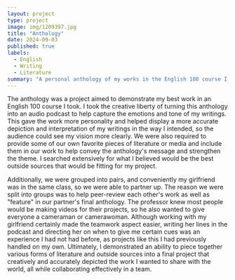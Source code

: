 ```yaml
---
layout: project
type: project
image: img/1209397.jpg
title: "Anthology"
date: 2024-09-03
published: true
labels:
  - English
  - Writing
  - Literature
summary: "A personal anthology of my works in the English 100 course I took at UH Manoa, and how it evolved and refined my writing."
---
```


  The anthology was a project aimed to demonstrate my best work in an English 100 course I took. I took the creative liberty of turning this anthology into an audio podcast to help capture the emotions and tone of my writings. This gave the work more personality and helped display a more accurate depiction and interpretation of my writings in the way I intended, so the audience could see my vision more clearly. We were also required to provide some of our own favorite pieces of literature or media and include them in our work to help convey the anthology's message and strengthen the theme. I searched extensively for what I believed would be the best outside sources that would be fitting for my project.

  Additionally, we were grouped into pairs, and conveniently my girlfriend was in the same class, so we were able to partner up. The reason we were split into groups was to help peer-review each other's work as well as "feature" in our partner's final anthology. The professor knew most people would be making videos for their projects, so he also wanted to give everyone a cameraman or camerawoman. Although working with my girlfriend certainly made the teamwork aspect easier, writing her lines in the podcast and directing her on when to give me certain cues was an experience I had not had before, as projects like this I had previously handled on my own. Ultimately, I demonstrated an ability to piece together various forms of literature and outside sources into a final project that creatively and accurately depicted the work I wanted to share with the world, all while collaborating effectively in a team.
